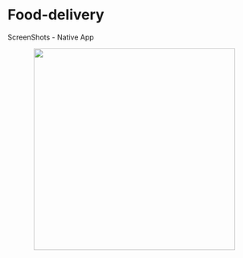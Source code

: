 # Food-delivery

ScreenShots - Native App


<div align="center">
    <img src="/screenshots/screen1.jpg" width="400px"</img> 
</div>
